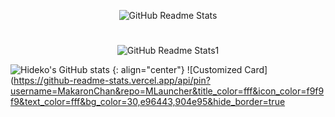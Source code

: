 <p align="center">
 <img src="https://media.discordapp.net/attachments/969461028138147891/1101841255287238766/Rounded_20230429_210321.png?width=1439&height=479" align="center" alt="GitHub Readme Stats" />
 
#
 
<p align="center">
 <img src="https://media.discordapp.net/attachments/969461028138147891/1101847631468179466/Rounded_20230429_212837.png?width=1439&height=197" align="center" alt="GitHub Readme Stats1" />

![Hideko's GitHub stats](https://github-readme-stats.vercel.app/api?username=Hideko-Dev&show_icons=true&theme=dracula&bg_color=30,6f00ff,22234d&title_color=fff&text_color=fff&hide_border=true)
{: align="center"}
 ![Customized Card](https://github-readme-stats.vercel.app/api/pin?username=MakaronChan&repo=MLauncher&title_color=fff&icon_color=f9f9f9&text_color=fff&bg_color=30,e96443,904e95&hide_border=true
